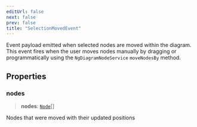 ```yaml
---
editUrl: false
next: false
prev: false
title: "SelectionMovedEvent"
---
```


Event payload emitted when selected nodes are moved within the diagram.
This event fires when the user moves nodes manually by dragging or programmatically
using the `NgDiagramNodeService` `moveNodesBy` method.

## Properties

### nodes

> **nodes**: [`Node`](/docs/api/types/node/)[]

Nodes that were moved with their updated positions
